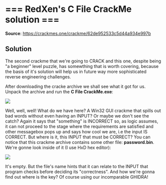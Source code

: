 # === RedXen's C File CrackMe solution ===

**Source**: https://crackmes.one/crackme/62de952533c5d44a934e997b

## Solution

The second crackme that we're going to CRACK and this one, despite being "a beginner" level puzzle, has somewthing that is worth covering, because the basis of it's solution will help us in future way more sophisticated reverse engineering challenges.

After downloading the cracke archive we shall see what it got for us. Unpack the archive and run the **C File CrackMe.exe**:

<img src = "https://github.com/Marco888Space/Reverse-Engineering-crackmes-with-Ghidra/blob/main/solutions/crackme_2/1.PNG">

Well, well, well! What do we have here? A Win32 GUI crackme that spills out bad words without even having an INPUT? Or maybe we don't see the catch? Again it says that "something" is INCORRECT so, as logic assumes, it can not proceed to the stage where the requirements are satisfied and other messagebox pops up and says how cool we are, i.e the input IS CORRECT. But where is it, this INPUT that must be CORRECT? You can notice that this crackme archive contains some other file: **password.bin**. We're gonne look inside of it (I use HxD hex editor):

<img src = "https://github.com/Marco888Space/Reverse-Engineering-crackmes-with-Ghidra/blob/main/solutions/crackme_2/2.PNG">

It's empty. But the file's name hints that it can relate to the INPUT that program checks before deciding its "correctness". And how we're gonna find out where is the key? Of course using our incomparable GHIDRA!



